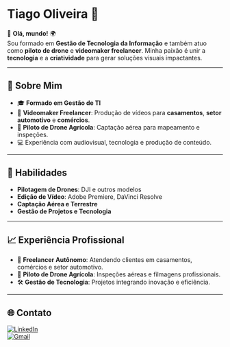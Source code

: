 # Tiago Oliveira 🚀

👋 **Olá, mundo!** 🌍  
Sou formado em **Gestão de Tecnologia da Informação** e também atuo como **piloto de drone** e **videomaker freelancer**. Minha paixão é unir a **tecnologia** e a **criatividade** para gerar soluções visuais impactantes.

---

## 🚀 Sobre Mim  
- 🎓 **Formado em Gestão de TI**  
- 🎥 **Videomaker Freelancer**: Produção de vídeos para **casamentos**, **setor automotivo** e **comércios**.  
- 🚜 **Piloto de Drone Agrícola**: Captação aérea para mapeamento e inspeções.  
- 💻 Experiência com audiovisual, tecnologia e produção de conteúdo.

---

## 🎯 Habilidades  
- **Pilotagem de Drones**: DJI e outros modelos  
- **Edição de Vídeo**: Adobe Premiere, DaVinci Resolve  
- **Captação Aérea e Terrestre**  
- **Gestão de Projetos e Tecnologia**  

---

## 📈 Experiência Profissional  
- 🎥 **Freelancer Autônomo**: Atendendo clientes em casamentos, comércios e setor automotivo.  
- 🚜 **Piloto de Drone Agrícola**: Inspeções aéreas e filmagens profissionais.  
- 🛠️ **Gestão de Tecnologia**: Projetos integrando inovação e eficiência.

---

## 🌐 Contato  
[![LinkedIn](https://img.shields.io/badge/LinkedIn-TiagoOliveira-blue?logo=linkedin)](https://www.linkedin.com/)  
[![Gmail](https://img.shields.io/badge/Gmail-tiago@email.com-red?logo=gmail)](mailto:tiago@email.com)  
